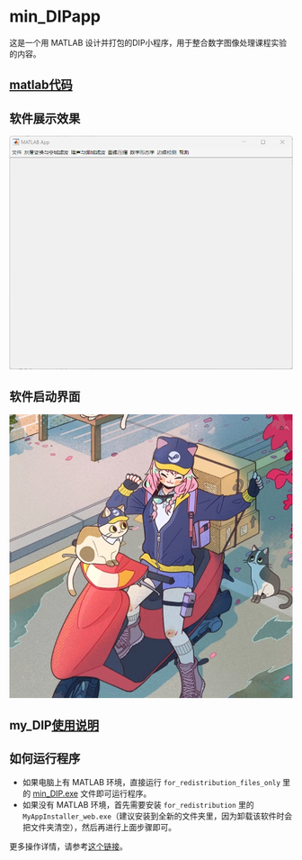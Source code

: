 # min_DIPapp

这是一个用 MATLAB 设计并打包的DIP小程序，用于整合数字图像处理课程实验的内容。

## [matlab代码](https://github.com/youlengyue/min_DIPapp/blob/main/app1.mlapp)


## 软件展示效果

![软件展示效果](my_DIP.png)

## 软件启动界面

![软件启动界面](preview.jpg)

## my_DIP[使用说明](https://github.com/youlengyue/min_DIPapp/blob/main/for_redistribution_files_only/help.txt)

## 如何运行程序

- 如果电脑上有 MATLAB 环境，直接运行 `for_redistribution_files_only` 里的 [min_DIP.exe](https://github.com/youlengyue/min_DIPapp/blob/main/for_redistribution_files_only/min_DIP.exe) 文件即可运行程序。
- 如果没有 MATLAB 环境，首先需要安装 `for_redistribution` 里的 `MyAppInstaller_web.exe`（建议安装到全新的文件夹里，因为卸载该软件时会把文件夹清空），然后再进行上面步骤即可。

更多操作详情，请参考[这个链接](http://t.csdnimg.cn/pMfYU)。

